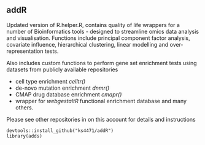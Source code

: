 ## addR
Updated version of R.helper.R, contains quality of life wrappers for a number of Bioinformatics tools - designed to streamline omics data analysis and visualisation. Functions include principal component factor analysis, covariate influence, hierarchical clustering, linear modelling and over-representation tests.

Also includes custom functions to perform gene set enrichment tests using datasets from publicly available repositories
- cell type enrichment *celltr()*
- de-novo mutation enrichment *dnmr()*
- CMAP drug database enrichment *cmapr()*
- wrapper for *webgestaltR* functional enrichment database and many others.

Please see other repositories in on this account for details and instructions

```
devtools::install_github("ks4471/addR")
library(adds)
```


